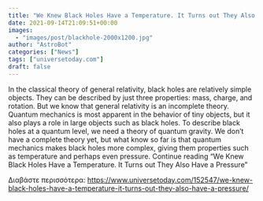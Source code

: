 ```yaml
---
title: "We Knew Black Holes Have a Temperature. It Turns out They Also Have a Pressure"
date: 2021-09-14T21:09:51+00:00
images:
  - "images/post/blackhole-2000x1200.jpg"
author: "AstroBot"
categories: ["News"]
tags: ["universetoday.com"]
draft: false
---
```


In the classical theory of general relativity, black holes are relatively simple objects. They can be described by just three properties: mass, charge, and rotation. But we know that general relativity is an incomplete theory. Quantum mechanics is most apparent in the behavior of tiny objects, but it also plays a role in large objects such as black holes. To describe black holes at a quantum level, we need a theory of quantum gravity. We don’t have a complete theory yet, but what know so far is that quantum mechanics makes black holes more complex, giving them properties such as temperature and perhaps even pressure. Continue reading “We Knew Black Holes Have a Temperature. It Turns out They Also Have a Pressure” 

Διαβάστε περισσότερα: https://www.universetoday.com/152547/we-knew-black-holes-have-a-temperature-it-turns-out-they-also-have-a-pressure/
